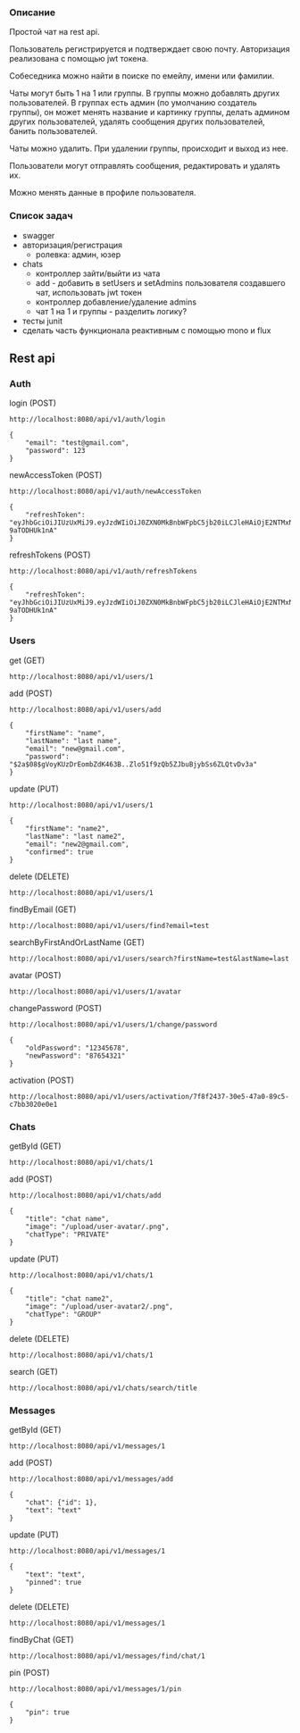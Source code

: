 ### Описание

Простой чат на rest api.

Пользователь регистрируется и подтверждает свою почту. Авторизация реализована с помощью jwt токена.

Собеседника можно найти в поиске по емейлу, имени или фамилии.

Чаты могут быть 1 на 1 или группы. В группы можно добавлять других пользователей. В группах есть админ (по умолчанию создатель группы), он может менять название и картинку группы, делать админом других пользователей, удалять сообщения других пользователей, банить пользователей.

Чаты можно удалить. При удалении группы, происходит и выход из нее. 

Пользователи могут отправлять сообщения, редактировать и удалять их. 

Можно менять данные в профиле пользователя.

### Список задач

- swagger
- авторизация/регистрация
  - ролевка: админ, юзер
- chats
  - контроллер зайти/выйти из чата
  - add - добавить в setUsers и setAdmins пользователя создавшего чат, использовать jwt токен
  - контроллер добавление/удаление admins
  - чат 1 на 1 и группы - разделить логику?
- тесты junit
- сделать часть функционала реактивным с помощью mono и flux

## Rest api

### Auth

login (POST)

```
http://localhost:8080/api/v1/auth/login

{
    "email": "test@gmail.com",
    "password": 123
}
```

newAccessToken (POST)

```
http://localhost:8080/api/v1/auth/newAccessToken

{
    "refreshToken": "eyJhbGciOiJIUzUxMiJ9.eyJzdWIiOiJ0ZXN0MkBnbWFpbC5jb20iLCJleHAiOjE2NTMxNjAxOTl9.FASXeV2HXMsEYaTmI1x1tfiaLcSN5EN_arEDRIetUFXiByEdOYDUJ8y2dDdyrmuPbqqACydEkF-9aTODHUk1nA"
}
```

refreshTokens (POST)

```
http://localhost:8080/api/v1/auth/refreshTokens

{
    "refreshToken": "eyJhbGciOiJIUzUxMiJ9.eyJzdWIiOiJ0ZXN0MkBnbWFpbC5jb20iLCJleHAiOjE2NTMxNjAxOTl9.FASXeV2HXMsEYaTmI1x1tfiaLcSN5EN_arEDRIetUFXiByEdOYDUJ8y2dDdyrmuPbqqACydEkF-9aTODHUk1nA"
}
```

### Users

get (GET)

```
http://localhost:8080/api/v1/users/1
```

add (POST)

```
http://localhost:8080/api/v1/users/add

{
    "firstName": "name",
    "lastName": "last name",
    "email": "new@gmail.com",
    "password": "$2a$08$gVoyKUzDrEombZdK463B..Zlo51f9zQb5ZJbuBjybSs6ZLQtvDv3a"
}
```

update (PUT)

```
http://localhost:8080/api/v1/users/1

{
    "firstName": "name2",
    "lastName": "last name2",
    "email": "new2@gmail.com",
    "confirmed": true
}
```

delete (DELETE)

```
http://localhost:8080/api/v1/users/1
```

findByEmail (GET)
```
http://localhost:8080/api/v1/users/find?email=test
```

searchByFirstAndOrLastName (GET)

```
http://localhost:8080/api/v1/users/search?firstName=test&lastName=last
```

avatar (POST)

```
http://localhost:8080/api/v1/users/1/avatar
```

changePassword (POST)

```
http://localhost:8080/api/v1/users/1/change/password

{
    "oldPassword": "12345678",
    "newPassword": "87654321"
}
```

activation (POST)

```
http://localhost:8080/api/v1/users/activation/7f8f2437-30e5-47a0-89c5-c7bb3020e0e1
```

### Chats

getById (GET)

```
http://localhost:8080/api/v1/chats/1
```

add (POST)

```
http://localhost:8080/api/v1/chats/add

{
    "title": "chat name",
    "image": "/upload/user-avatar/.png",
    "chatType": "PRIVATE"
}
```

update (PUT)

```
http://localhost:8080/api/v1/chats/1

{
    "title": "chat name2",
    "image": "/upload/user-avatar2/.png",
    "chatType": "GROUP"
}
```

delete (DELETE)

```
http://localhost:8080/api/v1/chats/1
```

search (GET)

```
http://localhost:8080/api/v1/chats/search/title
```

### Messages

getById (GET)

```
http://localhost:8080/api/v1/messages/1
```

add (POST)

```
http://localhost:8080/api/v1/messages/add

{
    "chat": {"id": 1},
    "text": "text"
}
```

update (PUT)

```
http://localhost:8080/api/v1/messages/1

{
    "text": "text",
    "pinned": true
}
```

delete (DELETE)

```
http://localhost:8080/api/v1/messages/1
```

findByChat (GET)

```
http://localhost:8080/api/v1/messages/find/chat/1
```

pin (POST)

```
http://localhost:8080/api/v1/messages/1/pin

{
    "pin": true
}
```
